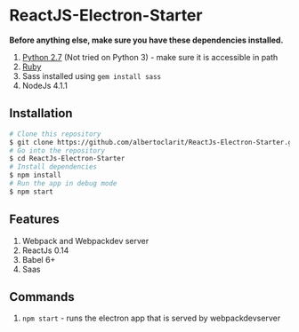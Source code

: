 # ReactJS-Electron-Starter

**Before anything else, make sure you have these dependencies installed.**

1. [Python 2.7](https://www.python.org/downloads/) (Not tried on Python 3) - make sure it is accessible in path
2. [Ruby](https://www.ruby-lang.org/en/)
3. Sass installed using `gem install sass`
4. NodeJs 4.1.1

## Installation


```bash
# Clone this repository
$ git clone https://github.com/albertoclarit/ReactJs-Electron-Starter.git
# Go into the repository
$ cd ReactJs-Electron-Starter
# Install dependencies 
$ npm install
# Run the app in debug mode
$ npm start
```


## Features

1. Webpack and Webpackdev server
2. ReactJs 0.14
3. Babel 6+
4. Saas
 

## Commands


1. `npm start` - runs the electron app that is served by webpackdevserver
